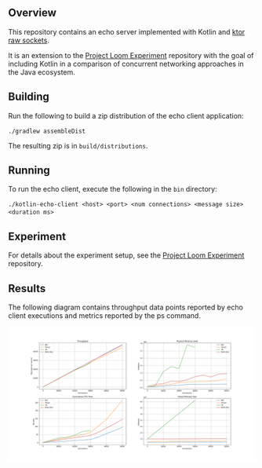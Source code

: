 ## Overview

This repository contains an echo server implemented with Kotlin and [ktor raw sockets](https://ktor.io/docs/servers-raw-sockets.html).

It is an extension to the [Project Loom Experiment](https://github.com/ebarlas/project-loom-experiment) repository
with the goal of including Kotlin in a comparison of concurrent networking approaches in the Java ecosystem.

## Building

Run the following to build a zip distribution of the echo client application:

```
./gradlew assembleDist
```

The resulting zip is in `build/distributions`.

## Running

To run the echo client, execute the following in the `bin` directory:

```
./kotlin-echo-client <host> <port> <num connections> <message size> <duration ms>
```

## Experiment

For details about the experiment setup, see the [Project Loom Experiment](https://github.com/ebarlas/project-loom-experiment) repository.

## Results

The following diagram contains throughput data points reported by echo client executions and metrics reported by the ps command.

![Echo client diagram](echo-client.png)

